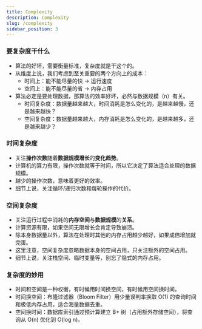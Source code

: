 ```yaml
---
title: Complexity
description: Complexity
slug: /complexity
sidebar_position: 3
---
```


### 要复杂度干什么

- 算法的好坏，需要衡量标准，复杂度就是干这个的。
- 从维度上说，我们考虑到至关重要的两个方向上的成本：
  - 时间上：能不能尽量的快 -> 运行速度
  - 空间上：能不能尽量的省 -> 内存占用
- 算法必定是要处理数据，那算法的效率好坏，必然与数据规模（n）有关。
  - 时间复杂度：数据量越来越大，时间消耗是怎么变化的，是越来越慢，还是越来越快？
  - 空间复杂度：数据量越来越大，内存消耗是怎么变化的，是越来越多，还是越来越少？

### 时间复杂度

- 关注**操作次数**随着**数据规模增长**的**变化趋势**。
- 计算机的算力有限，操作次数就等于时间，所以它决定了算法适合处理的数据规模。
- 越少的操作次数，意味着更好的效率。
- 细节上说，关注循环/递归次数和每轮操作的代价。

### 空间复杂度

- 关注运行过程中消耗的**内存空间**与**数据规模**的**关系**。
- 计算资源有限，如果空间无限增长会肯定导致崩溃。
- 除本身数据量以外，算法在处理时其他的内存占用越少越好，如果成倍增加就完蛋。
- 这里注意，空间复杂度忽略数据本身的空间占用，只关注额外的空间占用。
- 细节上说，关注栈空间、临时变量等，别忘了隐式的内存占用。

### 复杂度的妙用

- 时间和空间是一种权衡，有时候用时间换空间，有时候用空间换时间。
- 时间换空间：布隆过滤器（Bloom Filter）用少量误判率换取 O(1) 的查询时间和极低内存占用，适合海量数据去重。
- 空间换时间：数据库索引通过预计算建立 B+ 树（占用额外存储空间），将查询从 O(n) 优化到 O(log n)。

